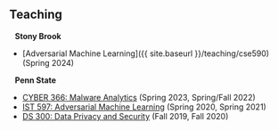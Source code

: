 ## Teaching

<h4 style="margin:0 10px 0;">Stony Brook</h4>

* [Adversarial Machine Learning]({{ site.baseurl }}/teaching/cse590) (Spring 2024)

<h4 style="margin:0 10px 0;">Penn State</h4>

* <a href="https://learning.ist.psu.edu/courses/cyber/366"><autocolor>CYBER 366: Malware Analytics</autocolor></a> (Spring 2023, Spring/Fall 2022)
* <a href="https://bulletins.psu.edu/university-course-descriptions/graduate/ist/"><autocolor>IST 597: Adversarial Machine Learning</autocolor></a> (Spring 2020, Spring 2021)
* <a href="https://learning.ist.psu.edu/courses/ds/300"><autocolor>DS 300: Data Privacy and Security</autocolor></a> (Fall 2019, Fall 2020)
